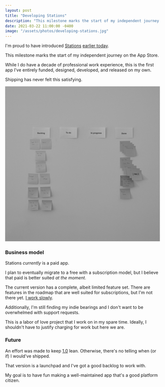 ```yaml
---
layout: post
title: "Developing Stations"
description: "This milestone marks the start of my independent journey on the App Store."
date: 2021-03-22 11:00:00 -0400
image: "/assets/photos/developing-stations.jpg"
---
```


I'm proud to have introduced [Stations][stations] [earlier today][earlier].

This milestone marks the start of my independent journey on the App Store.

While I do have a decade of professional work experience, this is the first app I’ve entirely funded, designed, developed, and released on my own.

Shipping has never felt this satisfying.

<img class="hero" src="/assets/photos/developing-stations.jpg" alt="Board of development tasks at the time of launch" title="Developing Stations">

### Business model

Stations *currently* is a paid app.

I plan to eventually migrate to a free with a subscription model, but I believe that paid is better suited *at the moment*.

The current version has a complete, albeit limited feature set. There are features in the roadmap that are well suited for subscriptions, but I'm not there yet. [I work slowly][yt].

Additionally, I'm still finding my indie bearings and I don't want to be overwhelmed with support requests.

This is a labor of love project that I work on in my spare time. Ideally, I shouldn't have to justify charging for work but here we are.

### Future

An effort was made to keep [1.0][1] lean. Otherwise, there's no telling when (or if) I would've shipped.

That version is a launchpad and I've got a good backlog to work with.

My goal is to have fun making a well-maintained app that's a good platform citizen.


[stations]: https://stationsmontreal.app
[earlier]: https://laurentboileau.ca/2021/03/22/introducing-stations-for-iphone.html
[yt]: https://www.youtube.com/watch?v=7ucXAlmC1-0
[1]: https://stationsmontreal.app/release-notes/1.0.html
